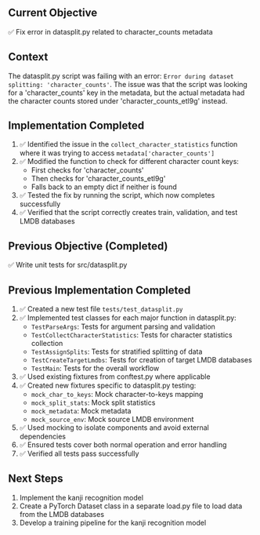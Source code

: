 ## Current Objective
✅ Fix error in datasplit.py related to character_counts metadata

## Context
The datasplit.py script was failing with an error: `Error during dataset splitting: 'character_counts'`. The issue was that the script was looking for a 'character_counts' key in the metadata, but the actual metadata had the character counts stored under 'character_counts_etl9g' instead.

## Implementation Completed
1. ✅ Identified the issue in the `collect_character_statistics` function where it was trying to access `metadata['character_counts']`
2. ✅ Modified the function to check for different character count keys:
   - First checks for 'character_counts'
   - Then checks for 'character_counts_etl9g'
   - Falls back to an empty dict if neither is found
3. ✅ Tested the fix by running the script, which now completes successfully
4. ✅ Verified that the script correctly creates train, validation, and test LMDB databases

## Previous Objective (Completed)
✅ Write unit tests for src/datasplit.py

## Previous Implementation Completed
1. ✅ Created a new test file `tests/test_datasplit.py`
2. ✅ Implemented test classes for each major function in datasplit.py:
   - `TestParseArgs`: Tests for argument parsing and validation
   - `TestCollectCharacterStatistics`: Tests for character statistics collection
   - `TestAssignSplits`: Tests for stratified splitting of data
   - `TestCreateTargetLmdbs`: Tests for creation of target LMDB databases
   - `TestMain`: Tests for the overall workflow
3. ✅ Used existing fixtures from conftest.py where applicable
4. ✅ Created new fixtures specific to datasplit.py testing:
   - `mock_char_to_keys`: Mock character-to-keys mapping
   - `mock_split_stats`: Mock split statistics
   - `mock_metadata`: Mock metadata
   - `mock_source_env`: Mock source LMDB environment
5. ✅ Used mocking to isolate components and avoid external dependencies
6. ✅ Ensured tests cover both normal operation and error handling
7. ✅ Verified all tests pass successfully

## Next Steps
1. Implement the kanji recognition model
2. Create a PyTorch Dataset class in a separate load.py file to load data from the LMDB databases
3. Develop a training pipeline for the kanji recognition model
